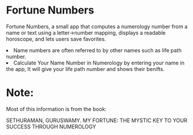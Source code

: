 # Fortune Numbers

Fortune Numbers, a small app that computes a numerology number from a name or text using a letter→number mapping, displays a readable horoscope, and lets users save favorites.

  <li>Name numbers are often referred to by other names such as life path number.
  <li>Calculate Your Name Number in Numerology by entering your name in the app, It will give your life path number and shows their benifts. 
  
 # Note: 
 <p>Most of this information is from the book:
 <p>SETHURAMAN, GURUSWAMY. MY FORTUNE: THE MYSTIC KEY TO YOUR SUCCESS THROUGH NUMEROLOGY
